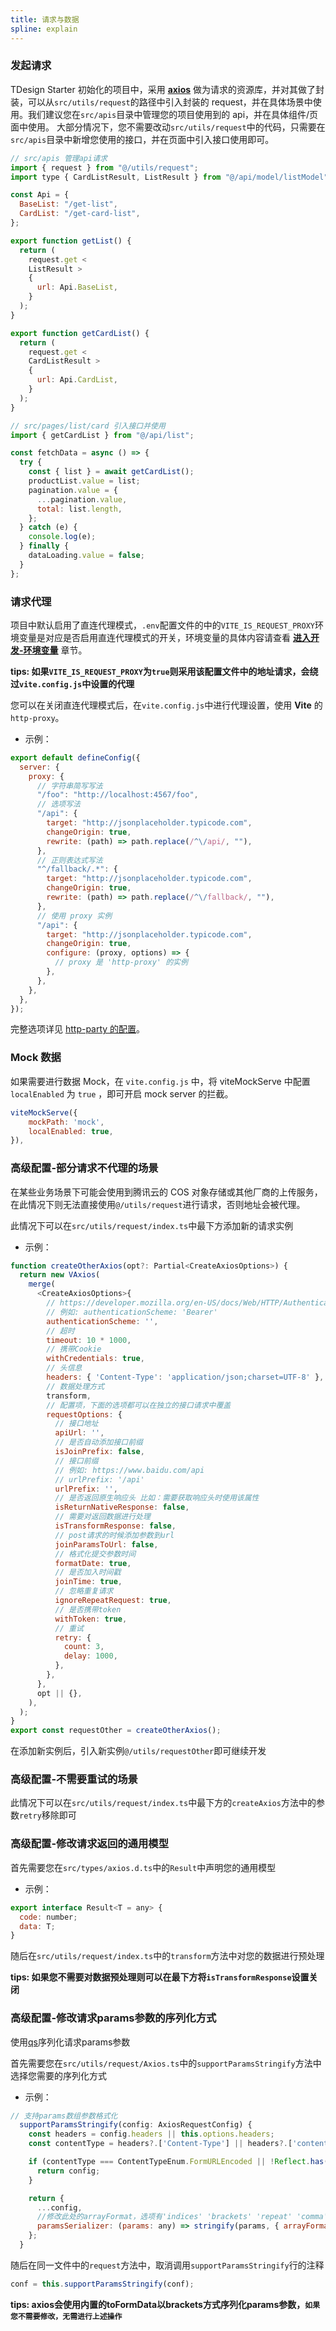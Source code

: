 ```yaml
---
title: 请求与数据
spline: explain
---
```


### 发起请求

TDesign Starter 初始化的项目中，采用 **[axios](https://github.com/axios/axios)** 做为请求的资源库，并对其做了封装，可以从`src/utils/request`的路径中引入封装的 request，并在具体场景中使用。我们建议您在`src/apis`目录中管理您的项目使用到的 api，并在具体组件/页面中使用。
大部分情况下，您不需要改动`src/utils/request`中的代码，只需要在`src/apis`目录中新增您使用的接口，并在页面中引入接口使用即可。

```js
// src/apis 管理api请求
import { request } from "@/utils/request";
import type { CardListResult, ListResult } from "@/api/model/listModel";

const Api = {
  BaseList: "/get-list",
  CardList: "/get-card-list",
};

export function getList() {
  return (
    request.get <
    ListResult >
    {
      url: Api.BaseList,
    }
  );
}

export function getCardList() {
  return (
    request.get <
    CardListResult >
    {
      url: Api.CardList,
    }
  );
}
```

```js
// src/pages/list/card 引入接口并使用
import { getCardList } from "@/api/list";

const fetchData = async () => {
  try {
    const { list } = await getCardList();
    productList.value = list;
    pagination.value = {
      ...pagination.value,
      total: list.length,
    };
  } catch (e) {
    console.log(e);
  } finally {
    dataLoading.value = false;
  }
};
```

### 请求代理

项目中默认启用了直连代理模式，`.env`配置文件的中的`VITE_IS_REQUEST_PROXY`环境变量是对应是否启用直连代理模式的开关，环境变量的具体内容请查看 **[进入开发-环境变量](/starter/docs/vue-next/develop#环境变量)** 章节。

**tips: 如果`VITE_IS_REQUEST_PROXY`为`true`则采用该配置文件中的地址请求，会绕过`vite.config.js`中设置的代理**

您可以在关闭直连代理模式后，在`vite.config.js`中进行代理设置，使用 **Vite** 的`http-proxy`。

- 示例：

```js
export default defineConfig({
  server: {
    proxy: {
      // 字符串简写写法
      "/foo": "http://localhost:4567/foo",
      // 选项写法
      "/api": {
        target: "http://jsonplaceholder.typicode.com",
        changeOrigin: true,
        rewrite: (path) => path.replace(/^\/api/, ""),
      },
      // 正则表达式写法
      "^/fallback/.*": {
        target: "http://jsonplaceholder.typicode.com",
        changeOrigin: true,
        rewrite: (path) => path.replace(/^\/fallback/, ""),
      },
      // 使用 proxy 实例
      "/api": {
        target: "http://jsonplaceholder.typicode.com",
        changeOrigin: true,
        configure: (proxy, options) => {
          // proxy 是 'http-proxy' 的实例
        },
      },
    },
  },
});
```

完整选项详见 [http-party 的配置](https://github.com/http-party/node-http-proxy#options)。

### Mock 数据

如果需要进行数据 Mock，在 `vite.config.js` 中，将 viteMockServe 中配置 `localEnabled` 为 `true` ，即可开启 mock server 的拦截。

```js
viteMockServe({
    mockPath: 'mock',
    localEnabled: true,
}),
```

### 高级配置-部分请求不代理的场景

在某些业务场景下可能会使用到腾讯云的 COS 对象存储或其他厂商的上传服务，在此情况下则无法直接使用`@/utils/request`进行请求，否则地址会被代理。

此情况下可以在`src/utils/request/index.ts`中最下方添加新的请求实例

- 示例：

```js
function createOtherAxios(opt?: Partial<CreateAxiosOptions>) {
  return new VAxios(
    merge(
      <CreateAxiosOptions>{
        // https://developer.mozilla.org/en-US/docs/Web/HTTP/Authentication#authentication_schemes
        // 例如: authenticationScheme: 'Bearer'
        authenticationScheme: '',
        // 超时
        timeout: 10 * 1000,
        // 携带Cookie
        withCredentials: true,
        // 头信息
        headers: { 'Content-Type': 'application/json;charset=UTF-8' },
        // 数据处理方式
        transform,
        // 配置项，下面的选项都可以在独立的接口请求中覆盖
        requestOptions: {
          // 接口地址
          apiUrl: '',
          // 是否自动添加接口前缀
          isJoinPrefix: false,
          // 接口前缀
          // 例如: https://www.baidu.com/api
          // urlPrefix: '/api'
          urlPrefix: '',
          // 是否返回原生响应头 比如：需要获取响应头时使用该属性
          isReturnNativeResponse: false,
          // 需要对返回数据进行处理
          isTransformResponse: false,
          // post请求的时候添加参数到url
          joinParamsToUrl: false,
          // 格式化提交参数时间
          formatDate: true,
          // 是否加入时间戳
          joinTime: true,
          // 忽略重复请求
          ignoreRepeatRequest: true,
          // 是否携带token
          withToken: true,
          // 重试
          retry: {
            count: 3,
            delay: 1000,
          },
        },
      },
      opt || {},
    ),
  );
}
export const requestOther = createOtherAxios();
```

在添加新实例后，引入新实例`@/utils/requestOther`即可继续开发

### 高级配置-不需要重试的场景

此情况下可以在`src/utils/request/index.ts`中最下方的`createAxios`方法中的参数`retry`移除即可

### 高级配置-修改请求返回的通用模型

首先需要您在`src/types/axios.d.ts`中的`Result`中声明您的通用模型

- 示例：

```js
export interface Result<T = any> {
  code: number;
  data: T;
}
```

随后在`src/utils/request/index.ts`中的`transform`方法中对您的数据进行预处理

**tips: 如果您不需要对数据预处理则可以在最下方将`isTransformResponse`设置关闭**

### 高级配置-修改请求params参数的序列化方式

使用[qs](https://github.com/ljharb/qs)序列化请求params参数

首先需要您在`src/utils/request/Axios.ts`中的`supportParamsStringify`方法中选择您需要的序列化方式

- 示例：

```js
// 支持params数组参数格式化
  supportParamsStringify(config: AxiosRequestConfig) {
    const headers = config.headers || this.options.headers;
    const contentType = headers?.['Content-Type'] || headers?.['content-type'];

    if (contentType === ContentTypeEnum.FormURLEncoded || !Reflect.has(config, 'params')) {
      return config;
    }

    return {
      ...config,
      //修改此处的arrayFormat，选项有'indices' 'brackets' 'repeat' 'comma'等，请参考qs文档根据项目需要选择
      paramsSerializer: (params: any) => stringify(params, { arrayFormat: 'brackets' }), 
    };
  }
```

随后在同一文件中的`request`方法中，取消调用`supportParamsStringify`行的注释
```js
conf = this.supportParamsStringify(conf);
```

**tips: axios会使用内置的toFormData以brackets方式序列化params参数，`如果您不需要修改，无需进行上述操作`**

